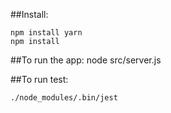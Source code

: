 ##Install:

    npm install yarn
    npm install

##To run the app:
    node src/server.js

##To run test:

    ./node_modules/.bin/jest

